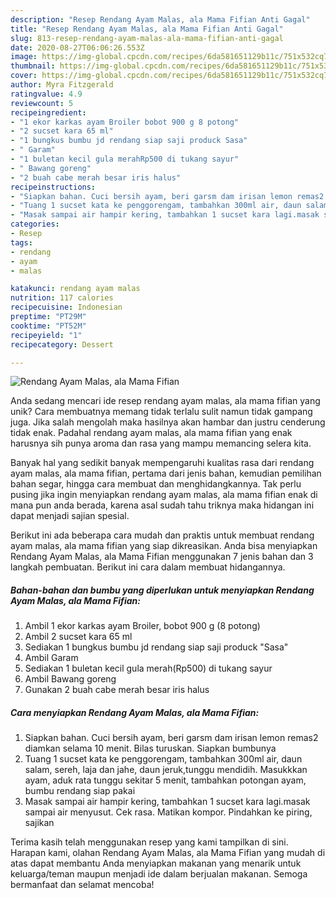```yaml
---
description: "Resep Rendang Ayam Malas, ala Mama Fifian Anti Gagal"
title: "Resep Rendang Ayam Malas, ala Mama Fifian Anti Gagal"
slug: 813-resep-rendang-ayam-malas-ala-mama-fifian-anti-gagal
date: 2020-08-27T06:06:26.553Z
image: https://img-global.cpcdn.com/recipes/6da581651129b11c/751x532cq70/rendang-ayam-malas-ala-mama-fifian-foto-resep-utama.jpg
thumbnail: https://img-global.cpcdn.com/recipes/6da581651129b11c/751x532cq70/rendang-ayam-malas-ala-mama-fifian-foto-resep-utama.jpg
cover: https://img-global.cpcdn.com/recipes/6da581651129b11c/751x532cq70/rendang-ayam-malas-ala-mama-fifian-foto-resep-utama.jpg
author: Myra Fitzgerald
ratingvalue: 4.9
reviewcount: 5
recipeingredient:
- "1 ekor karkas ayam Broiler bobot 900 g 8 potong"
- "2 sucset kara 65 ml"
- "1 bungkus bumbu jd rendang siap saji produck Sasa"
- " Garam"
- "1 buletan kecil gula merahRp500 di tukang sayur"
- " Bawang goreng"
- "2 buah cabe merah besar iris halus"
recipeinstructions:
- "Siapkan bahan. Cuci bersih ayam, beri garsm dam irisan lemon remas2 diamkan selama 10 menit. Bilas turuskan. Siapkan bumbunya"
- "Tuang 1 sucset kata ke penggorengam, tambahkan 300ml air, daun salam, sereh, laja dan jahe, daun jeruk,tunggu mendidih. Masukkkan ayam, aduk rata tunggu sekitar 5 menit, tambahkan potongan ayam, bumbu rendang siap pakai"
- "Masak sampai air hampir kering, tambahkan 1 sucset kara lagi.masak sampai air menyusut. Cek rasa. Matikan kompor. Pindahkan ke piring, sajikan"
categories:
- Resep
tags:
- rendang
- ayam
- malas

katakunci: rendang ayam malas 
nutrition: 117 calories
recipecuisine: Indonesian
preptime: "PT29M"
cooktime: "PT52M"
recipeyield: "1"
recipecategory: Dessert

---
```



![Rendang Ayam Malas, ala Mama Fifian](https://img-global.cpcdn.com/recipes/6da581651129b11c/751x532cq70/rendang-ayam-malas-ala-mama-fifian-foto-resep-utama.jpg)

Anda sedang mencari ide resep rendang ayam malas, ala mama fifian yang unik? Cara membuatnya memang tidak terlalu sulit namun tidak gampang juga. Jika salah mengolah maka hasilnya akan hambar dan justru cenderung tidak enak. Padahal rendang ayam malas, ala mama fifian yang enak harusnya sih punya aroma dan rasa yang mampu memancing selera kita.

Banyak hal yang sedikit banyak mempengaruhi kualitas rasa dari rendang ayam malas, ala mama fifian, pertama dari jenis bahan, kemudian pemilihan bahan segar, hingga cara membuat dan menghidangkannya. Tak perlu pusing jika ingin menyiapkan rendang ayam malas, ala mama fifian enak di mana pun anda berada, karena asal sudah tahu triknya maka hidangan ini dapat menjadi sajian spesial.




Berikut ini ada beberapa cara mudah dan praktis untuk membuat rendang ayam malas, ala mama fifian yang siap dikreasikan. Anda bisa menyiapkan Rendang Ayam Malas, ala Mama Fifian menggunakan 7 jenis bahan dan 3 langkah pembuatan. Berikut ini cara dalam membuat hidangannya.

<!--inarticleads1-->

##### Bahan-bahan dan bumbu yang diperlukan untuk menyiapkan Rendang Ayam Malas, ala Mama Fifian:

1. Ambil 1 ekor karkas ayam Broiler, bobot 900 g (8 potong)
1. Ambil 2 sucset kara 65 ml
1. Sediakan 1 bungkus bumbu jd rendang siap saji produck &#34;Sasa&#34;
1. Ambil  Garam
1. Sediakan 1 buletan kecil gula merah(Rp500) di tukang sayur
1. Ambil  Bawang goreng
1. Gunakan 2 buah cabe merah besar iris halus




<!--inarticleads2-->

##### Cara menyiapkan Rendang Ayam Malas, ala Mama Fifian:

1. Siapkan bahan. Cuci bersih ayam, beri garsm dam irisan lemon remas2 diamkan selama 10 menit. Bilas turuskan. Siapkan bumbunya
1. Tuang 1 sucset kata ke penggorengam, tambahkan 300ml air, daun salam, sereh, laja dan jahe, daun jeruk,tunggu mendidih. Masukkkan ayam, aduk rata tunggu sekitar 5 menit, tambahkan potongan ayam, bumbu rendang siap pakai
1. Masak sampai air hampir kering, tambahkan 1 sucset kara lagi.masak sampai air menyusut. Cek rasa. Matikan kompor. Pindahkan ke piring, sajikan




Terima kasih telah menggunakan resep yang kami tampilkan di sini. Harapan kami, olahan Rendang Ayam Malas, ala Mama Fifian yang mudah di atas dapat membantu Anda menyiapkan makanan yang menarik untuk keluarga/teman maupun menjadi ide dalam berjualan makanan. Semoga bermanfaat dan selamat mencoba!
